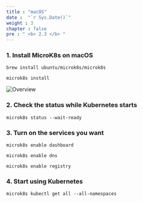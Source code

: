 ```yaml
---
title : "macOS"
date :  "`r Sys.Date()`" 
weight : 3
chapter : false
pre : " <b> 2.3 </b> "
---
```


### 1. Install MicroK8s on macOS

    brew install ubuntu/microk8s/microk8s

    microk8s install

![Overview](/fcj-ss2-workshop-002/images/1-Basic_concepts./10.png)

### 2. Check the status while Kubernetes starts

    microk8s status --wait-ready


### 3. Turn on the services you want

    microk8s enable dashboard

    microk8s enable dns
    
    microk8s enable registry


### 4. Start using Kubernetes

    microk8s kubectl get all --all-namespaces
